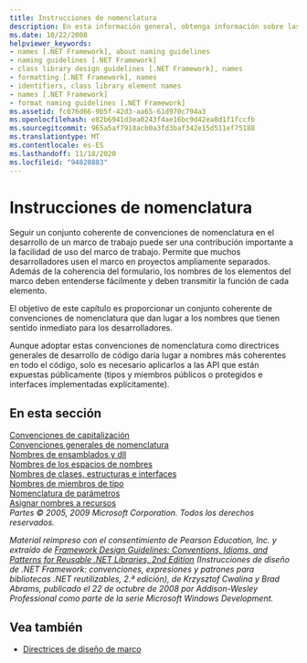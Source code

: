 ```yaml
---
title: Instrucciones de nomenclatura
description: En esta información general, obtenga información sobre las convenciones de nomenclatura que se usan en el desarrollo de .NET Framework. Vaya a artículos que cubran las mayúsculas y minúsculas, nombres generales y otras directrices.
ms.date: 10/22/2008
helpviewer_keywords:
- names [.NET Framework], about naming guidelines
- naming guidelines [.NET Framework]
- class library design guidelines [.NET Framework], names
- formatting [.NET Framework], names
- identifiers, class library element names
- names [.NET Framework]
- format naming guidelines [.NET Framework]
ms.assetid: fc076d66-9b5f-42d3-aa65-61d970c794a3
ms.openlocfilehash: e82b6941d3ea0243f4ae16bc9d42ea8d1f1fccfb
ms.sourcegitcommit: 965a5af7918acb0a3fd3baf342e15d511ef75188
ms.translationtype: MT
ms.contentlocale: es-ES
ms.lasthandoff: 11/18/2020
ms.locfileid: "94820883"
---
```

# <a name="naming-guidelines"></a>Instrucciones de nomenclatura
Seguir un conjunto coherente de convenciones de nomenclatura en el desarrollo de un marco de trabajo puede ser una contribución importante a la facilidad de uso del marco de trabajo. Permite que muchos desarrolladores usen el marco en proyectos ampliamente separados. Además de la coherencia del formulario, los nombres de los elementos del marco deben entenderse fácilmente y deben transmitir la función de cada elemento.  
  
 El objetivo de este capítulo es proporcionar un conjunto coherente de convenciones de nomenclatura que dan lugar a los nombres que tienen sentido inmediato para los desarrolladores.  
  
 Aunque adoptar estas convenciones de nomenclatura como directrices generales de desarrollo de código daría lugar a nombres más coherentes en todo el código, solo es necesario aplicarlos a las API que están expuestas públicamente (tipos y miembros públicos o protegidos e interfaces implementadas explícitamente).  
  
## <a name="in-this-section"></a>En esta sección  
 [Convenciones de capitalización](capitalization-conventions.md)  
 [Convenciones generales de nomenclatura](general-naming-conventions.md)  
 [Nombres de ensamblados y dll](names-of-assemblies-and-dlls.md)  
 [Nombres de los espacios de nombres](names-of-namespaces.md)  
 [Nombres de clases, estructuras e interfaces](names-of-classes-structs-and-interfaces.md)  
 [Nombres de miembros de tipo](names-of-type-members.md)  
 [Nomenclatura de parámetros](naming-parameters.md)  
 [Asignar nombres a recursos](naming-resources.md)  
 *Partes © 2005, 2009 Microsoft Corporation. Todos los derechos reservados.*  
  
 *Material reimpreso con el consentimiento de Pearson Education, Inc. y extraído de [Framework Design Guidelines: Conventions, Idioms, and Patterns for Reusable .NET Libraries, 2nd Edition](https://www.informit.com/store/framework-design-guidelines-conventions-idioms-and-9780321545619) (Instrucciones de diseño de .NET Framework: convenciones, expresiones y patrones para bibliotecas .NET reutilizables, 2.ª edición), de Krzysztof Cwalina y Brad Abrams, publicado el 22 de octubre de 2008 por Addison-Wesley Professional como parte de la serie Microsoft Windows Development.*  
  
## <a name="see-also"></a>Vea también

- [Directrices de diseño de marco](index.md)
